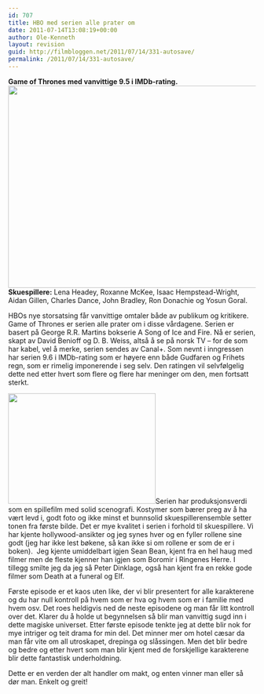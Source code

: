 ```yaml
---
id: 707
title: HBO med serien alle prater om
date: 2011-07-14T13:08:19+00:00
author: Ole-Kenneth
layout: revision
guid: http://filmbloggen.net/2011/07/14/331-autosave/
permalink: /2011/07/14/331-autosave/
---
```

**Game of Thrones med vanvittige 9.5 i IMDb-rating.**  
[<img class="alignnone size-large wp-image-333" title="game-of-thrones" src="http://filmbloggen.net/wp-content/uploads//2011/05/game-of-thrones-8-1024x681.jpg" alt="" width="620" height="412" />](http://filmbloggen.net/wp-content/uploads//2011/05/game-of-thrones-8.jpg)  
**Skuespillere:** Lena Headey, Roxanne McKee, Isaac Hempstead-Wright, Aidan Gillen, Charles Dance, John Bradley, Ron Donachie og Yosun Goral.

HBOs nye storsatsing får vanvittige omtaler både av publikum og kritikere. Game of Thrones er serien alle prater om i disse vårdagene. Serien er basert på George R.R. Martins bokserie A Song of Ice and Fire. Nå er serien, skapt av <a>David Benioff</a> og D. B. Weiss, altså å se på norsk TV – for de som har kabel, vel å merke, serien sendes av Canal+. Som nevnt i inngressen har serien 9.6 i IMDb-rating som er høyere enn både Gudfaren og Frihets regn, som er rimelig imponerende i seg selv. Den ratingen vil selvfølgelig dette ned etter hvert som flere og flere har meninger om den, men fortsatt sterkt.

[<img class="alignleft size-medium wp-image-332" src="http://filmbloggen.webalive.no/files/2011/05/game-of-thrones5.jpg?w=300" alt="" width="300" height="225" />](http://filmbloggen.webalive.no/files/2011/05/game-of-thrones5.jpg)Serien har produksjonsverdi som en spillefilm med solid scenografi. Kostymer som bærer preg av å ha vært levd i, godt foto og ikke minst et bunnsolid skuespillerensemble setter tonen fra første bilde. Det er mye kvalitet i serien i forhold til skuespillere. Vi har kjente hollywood-ansikter og jeg synes hver og en fyller rollene sine godt (jeg har ikke lest bøkene, så kan ikke si om rollene er som de er i boken).  Jeg kjente umiddelbart igjen Sean Bean, kjent fra en hel haug med filmer men de fleste kjenner han igjen som Boromir i Ringenes Herre. I tillegg smilte jeg da jeg så Peter Dinklage, også han kjent fra en rekke gode filmer som Death at a funeral og Elf.

Første episode er et kaos uten like, der vi blir presentert for alle karakterene og du har null kontroll på hvem som er hva og hvem som er i familie med hvem osv. Det roes heldigvis ned de neste episodene og man får litt kontroll over det. Klarer du å holde ut begynnelsen så blir man vanvittig sugd inn i dette magiske universet. Etter første episode tenkte jeg at dette blir nok for mye intriger og teit drama for min del. Det minner mer om hotel cæsar da man får vite om all utroskapet, drepinga og slåssingen. Men det blir bedre og bedre og etter hvert som man blir kjent med de forskjellige karakterene blir dette fantastisk underholdning.

Dette er en verden der alt handler om makt, og enten vinner man eller så dør man. Enkelt og greit!